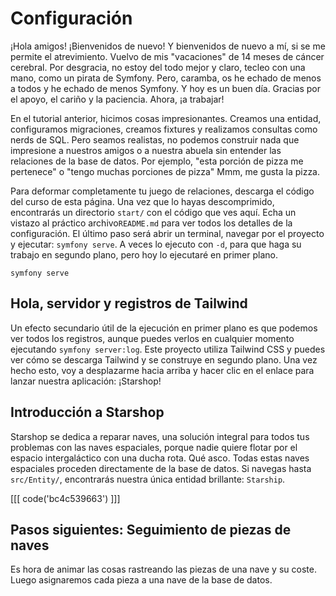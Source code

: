 # Configuración

¡Hola amigos! ¡Bienvenidos de nuevo! Y bienvenidos de nuevo a mí, si se me permite el atrevimiento. Vuelvo de mis "vacaciones" de 14 meses de cáncer cerebral. Por desgracia, no estoy del todo mejor y claro, tecleo con una mano, como un pirata de Symfony. Pero, caramba, os he echado de menos a todos y he echado de menos Symfony. Y hoy es un buen día. Gracias por el apoyo, el cariño y la paciencia. Ahora, ¡a trabajar!

En el tutorial anterior, hicimos cosas impresionantes. Creamos una entidad, configuramos migraciones, creamos fixtures y realizamos consultas como nerds de SQL. Pero seamos realistas, no podemos construir nada que impresione a nuestros amigos o a nuestra abuela sin entender las relaciones de la base de datos. Por ejemplo, "esta porción de pizza me pertenece" o "tengo muchas porciones de pizza" Mmm, me gusta la pizza.

Para deformar completamente tu juego de relaciones, descarga el código del curso de esta página. Una vez que lo hayas descomprimido, encontrarás un directorio `start/` con el código que ves aquí. Echa un vistazo al práctico archivo`README.md` para ver todos los detalles de la configuración. El último paso será abrir un terminal, navegar por el proyecto y ejecutar: `symfony serve`. A veces lo ejecuto con `-d`, para que haga su trabajo en segundo plano, pero hoy lo ejecutaré en primer plano.

```terminal
symfony serve
```

## Hola, servidor y registros de Tailwind

Un efecto secundario útil de la ejecución en primer plano es que podemos ver todos los registros, aunque puedes verlos en cualquier momento ejecutando `symfony server:log`. Este proyecto utiliza Tailwind CSS y puedes ver cómo se descarga Tailwind y se construye en segundo plano. Una vez hecho esto, voy a desplazarme hacia arriba y hacer clic en el enlace para lanzar nuestra aplicación: ¡Starshop!

## Introducción a Starshop

Starshop se dedica a reparar naves, una solución integral para todos tus problemas con las naves espaciales, porque nadie quiere flotar por el espacio intergaláctico con una ducha rota. Qué asco. Todas estas naves espaciales proceden directamente de la base de datos. Si navegas hasta `src/Entity/`, encontrarás nuestra única entidad brillante: `Starship`.

[[[ code('bc4c539663') ]]]

## Pasos siguientes: Seguimiento de piezas de naves

Es hora de animar las cosas rastreando las piezas de una nave y su coste. Luego asignaremos cada pieza a una nave de la base de datos.

